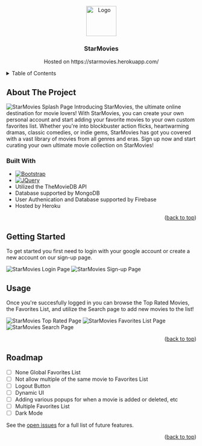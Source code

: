 <!-- PROJECT LOGO -->
<br />
<div align="center">
  <a href="https://github.com/cop4808-spring-2023-fullstack-web/final-project-group10/blob/main/assets/starlogo.png">
    <img src="https://github.com/cop4808-spring-2023-fullstack-web/final-project-group10/blob/main/assets/starlogo.png" alt="Logo" width="80" height="80">
  </a>

<h3 align="center">StarMovies</h3>

  <p align="center">
    Hosted on https://starmovies.herokuapp.com/
    <br />
  </p>
</div>

<!-- TABLE OF CONTENTS -->
<details>
  <summary>Table of Contents</summary>
  <ol>
    <li>
      <a href="#about-the-project">About The Project</a>
      <ul>
        <li><a href="#built-with">Built With</a></li>
      </ul>
    </li>
    <li>
      <a href="#getting-started">Getting Started</a>
    </li>
    <li><a href="#usage">Usage</a></li>
    <li><a href="#roadmap">Roadmap</a></li>
  </ol>
</details>



<!-- ABOUT THE PROJECT -->
## About The Project

![StarMovies Splash Page](https://github.com/cop4808-spring-2023-fullstack-web/final-project-group10/blob/main/assets/starmovies.png)
Introducing StarMovies, the ultimate online destination for movie lovers! With StarMovies, you can create your own personal account and start adding your favorite movies to your own custom favorites list. Whether you're into blockbuster action flicks, heartwarming dramas, classic comedies, or indie gems, StarMovies has got you covered with a vast library of movies from all genres and eras. Sign up now and start curating your own ultimate movie collection on StarMovies!





### Built With



* [![Bootstrap][Bootstrap.com]][Bootstrap-url]
* [![JQuery][JQuery.com]][JQuery-url]
* Utilized the TheMovieDB API
* Database supported by MongoDB
* User Authenication and Database supported by Firebase
* Hosted by Heroku

<p align="right">(<a href="#readme-top">back to top</a>)</p>



<!-- GETTING STARTED -->
## Getting Started

To get started you first need to login with your google account or create a new account on our sign-up page.

![StarMovies Login Page](https://github.com/cop4808-spring-2023-fullstack-web/final-project-group10/blob/main/assets/login.png)
![StarMovies Sign-up Page](https://github.com/cop4808-spring-2023-fullstack-web/final-project-group10/blob/main/assets/signup.png)



<!-- USAGE EXAMPLES -->
## Usage

Once you're succesfully logged in you can browse the Top Rated Movies, the Favorites List, and utilize the Search page to add new movies to the list!

![StarMovies Top Rated Page](https://github.com/cop4808-spring-2023-fullstack-web/final-project-group10/blob/main/assets/toprated.png)
![StarMovies Favorites List Page](https://github.com/cop4808-spring-2023-fullstack-web/final-project-group10/blob/main/assets/favorites.png)
![StarMovies Search Page](https://github.com/cop4808-spring-2023-fullstack-web/final-project-group10/blob/main/assets/search.png)


<p align="right">(<a href="#readme-top">back to top</a>)</p>



<!-- ROADMAP -->
## Roadmap

- [ ] None Global Favorites List
- [ ] Not allow multiple of the same movie to Favorites List
- [ ] Logout Button
- [ ] Dynamic UI
- [ ] Adding various popups for when a movie is added or deleted, etc
- [ ] Multiple Favorites List
- [ ] Dark Mode

See the [open issues](https://github.com/cop4808-spring-2023-fullstack-web/final-project-group10/issues) for a full list of future features.

<p align="right">(<a href="#readme-top">back to top</a>)</p>







<!-- MARKDOWN LINKS & IMAGES -->
<!-- https://www.markdownguide.org/basic-syntax/#reference-style-links -->
[Bootstrap.com]: https://img.shields.io/badge/Bootstrap-563D7C?style=for-the-badge&logo=bootstrap&logoColor=white
[Bootstrap-url]: https://getbootstrap.com
[JQuery.com]: https://img.shields.io/badge/jQuery-0769AD?style=for-the-badge&logo=jquery&logoColor=white
[JQuery-url]: https://jquery.com 
